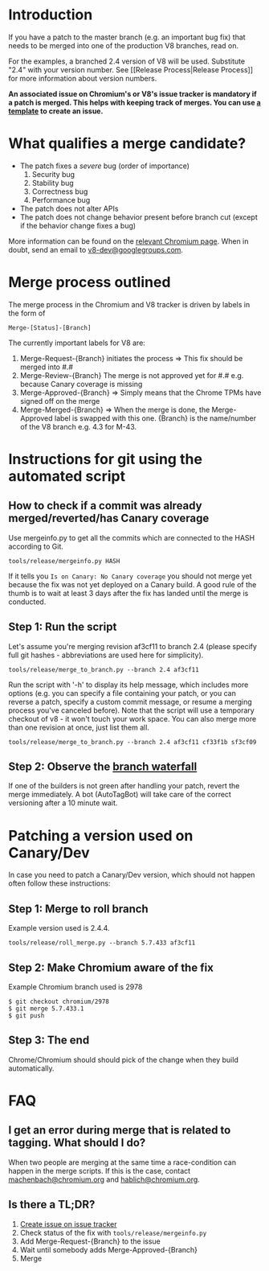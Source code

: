 # Introduction

If you have a patch to the master branch (e.g. an important bug fix) that needs to be merged into one of the production V8 branches, read on.

For the examples, a branched 2.4 version of V8 will be used. Substitute "2.4" with your version number. See [[Release Process|Release Process]] for more information about version numbers.

**An associated issue on Chromium's or V8's issue tracker is mandatory if a patch is merged. This helps with keeping track of merges.
You can use [a template](https://code.google.com/p/v8/issues/entry?template=Merge%20request) to create an issue.**

# What qualifies a merge candidate?

* The patch fixes a *severe* bug (order of importance)
   1. Security bug
   1. Stability bug
   1. Correctness bug
   1. Performance bug
* The patch does not alter APIs
* The patch does not change behavior present before branch cut (except if the behavior change fixes a bug)

More information can be found on the [relevant Chromium page](https://www.chromium.org/developers/the-zen-of-merge-requests). When in doubt, send an email to v8-dev@googlegroups.com.

# Merge process outlined

The merge process in the Chromium and V8 tracker is driven by labels in the form of
```
Merge-[Status]-[Branch]
```
The currently important labels for V8 are:

  1. Merge-Request-{Branch} initiates the process => This fix should be merged into #.#
  1. Merge-Review-{Branch} The merge is not approved yet for #.# e.g. because Canary coverage is missing
  1. Merge-Approved-{Branch} => Simply means that the Chrome TPMs have signed off on the merge
  1. Merge-Merged-{Branch} => When the merge is done, the Merge-Approved label is swapped with this one. {Branch} is the name/number of the V8 branch e.g. 4.3 for M-43.

# Instructions for git using the automated script

## How to check if a commit was already merged/reverted/has Canary coverage

Use mergeinfo.py to get all the commits which are connected to the HASH according to Git.

```
tools/release/mergeinfo.py HASH
```

If it tells you ```Is on Canary: No Canary coverage``` you should not merge yet because the fix was not yet deployed on a Canary build. A good rule of the thumb is to wait at least 3 days after the fix has landed until the merge is conducted.

## Step 1: Run the script

Let's assume you're merging revision af3cf11 to branch 2.4 (please specify full git hashes - abbreviations are used here for simplicity).

```
tools/release/merge_to_branch.py --branch 2.4 af3cf11
```

Run the script with '-h' to display its help message, which includes more options (e.g. you can specify a file containing your patch, or you can reverse a patch, specify a custom commit message, or resume a merging process you've canceled before). Note that the script will use a temporary checkout of v8 - it won't touch your work space.
You can also merge more than one revision at once, just list them all.

```
tools/release/merge_to_branch.py --branch 2.4 af3cf11 cf33f1b sf3cf09
```

## Step 2: Observe the [branch waterfall](https://build.chromium.org/p/client.v8.branches/console)

If one of the builders is not green after handling your patch, revert the merge immediately. A bot (AutoTagBot) will take care of the correct versioning after a 10 minute wait.

# Patching a version used on Canary/Dev

In case you need to patch a Canary/Dev version, which should not happen often
follow these instructions:

## Step 1: Merge to roll branch
Example version used is 2.4.4.

    tools/release/roll_merge.py --branch 5.7.433 af3cf11

## Step 2: Make Chromium aware of the fix
Example Chromium branch used is 2978

    $ git checkout chromium/2978
    $ git merge 5.7.433.1
    $ git push

## Step 3: The end

Chrome/Chromium should should pick of the change when they build automatically.

# FAQ

## I get an error during merge that is related to tagging. What should I do?
When two people are merging at the same time a race-condition can happen in the merge scripts. If this is the case, contact machenbach@chromium.org and hablich@chromium.org.
## Is there a TL;DR?
  1. [Create issue on issue tracker](https://code.google.com/p/v8/issues/entry?template=Merge%20request)
  1. Check status of the fix with ```tools/release/mergeinfo.py```
  1. Add Merge-Request-{Branch} to the issue
  1. Wait until somebody adds Merge-Approved-{Branch}
  1. Merge